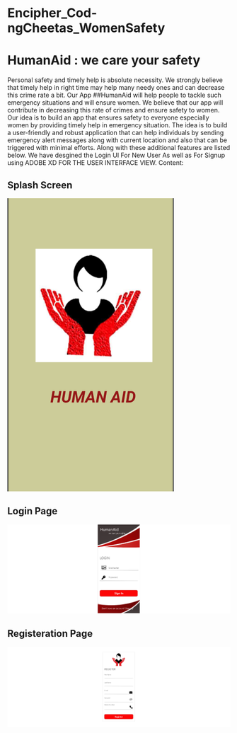 # Encipher_Cod-ngCheetas_WomenSafety
# HumanAid : we care your safety
Personal safety and timely help is absolute necessity. We strongly believe that timely help in right
time may help many needy ones and can decrease this crime rate a bit.
Our App ##HumanAid will help people to tackle such emergency situations and will ensure women. We believe that our app will contribute in decreasing this rate of crimes and
ensure safety to women.
Our idea is to build an app that ensures safety to everyone especially women by
providing timely help in emergency situation. The idea is to build a user-friendly and robust
application that can help individuals by sending emergency alert messages along with current
location and also that can be triggered with minimal efforts. Along with these additional features
are listed below.
We have desgined the Login UI For New User As well as For Signup using ADOBE XD FOR THE USER INTERFACE VIEW.
Content:
## Splash Screen 
![Splash](FirstPage.png)
## Login Page 
![Login](LoginPortal.png)
## Registeration Page
![Register](register.png)


